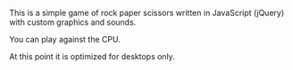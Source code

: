 This is a simple game of rock paper scissors written in JavaScript (jQuery) with custom graphics and sounds.

You can play against the CPU. 

At this point it is optimized for desktops only.